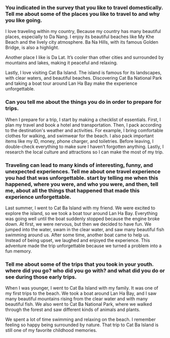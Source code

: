 ### You indicated in the survey that you like to travel domestically. Tell me about some of the places you like to travel to and why you like going.

I love traveling within my country, Because my country has many beautiful places, especially to Da Nang.
I enjoy its beautiful beaches like My Khe Beach and the lively city atmosphere.
Ba Na Hills, with its famous Golden Bridge, is also a highlight.

Another place I like is Da Lat. It’s cooler than other cities and surrounded by mountains and lakes, making it peaceful and relaxing.

Lastly, I love visiting Cat Ba Island. The island is famous for its landscapes, with clear waters, and beautiful beaches.
Discovering Cat Ba National Park and taking a boat tour around Lan Ha Bay make the experience unforgettable.

### Can you tell me about the things you do in order to prepare for trips.

When I prepare for a trip, I start by making a checklist of essentials.
First, I plan my travel and book a hotel and transportation.
Then, I pack according to the destination's weather and activities.
For example, I bring comfortable clothes for walking, and swimwear for the beach.
I also pack important items like my ID, money, phone charger, and toiletries.
Before leaving, I double-check everything to make sure I haven’t forgotten anything.
Lastly, I research the local culture and attractions so I can make the most of my trip.

### Traveling can lead to many kinds of interesting, funny, and unexpected experiences. Tell me about one travel experience you had that was unforgettable. start by telling me when this happened, where you were, and who you were, and then, tell me, about all the things that happened that made this experience unforgettable.

Last summer, I went to Cat Ba Island with my friend.
We were excited to explore the island, so we took a boat tour around Lan Ha Bay.
Everything was going well until the boat suddenly stopped because the engine broke down.
At first, we were nervous, but then we decided to have fun.
We jumped into the water, swam in the clear water, and saw many beautiful fish swimming around us.
After some time, another boat came to help us.
Instead of being upset, we laughed and enjoyed the experience.
This adventure made the trip unforgettable because we turned a problem into a fun memory.

### Tell me about some of the trips that you took in your youth. where did you go? who did you go with? and what did you do or see during those early trips.

When I was younger, I went to Cat Ba Island with my family.
It was one of my first trips to the beach.
We took a boat around Lan Ha Bay, and I saw many beautiful mountains rising from the clear water and with many beautiful fish.
We also went to Cat Ba National Park, where we walked through the forest and saw different kinds of animals and plants.

We spent a lot of time swimming and relaxing on the beach.
I remember feeling so happy being surrounded by nature.
That trip to Cat Ba Island is still one of my favorite childhood memories.
